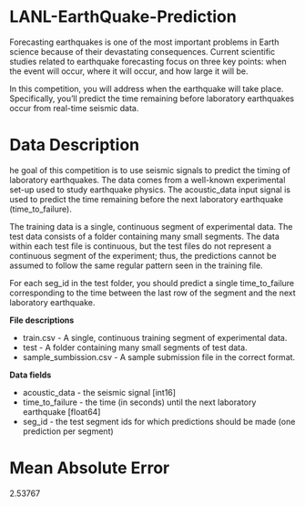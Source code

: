 # LANL-EarthQuake-Prediction
Forecasting earthquakes is one of the most important problems in Earth science because of their devastating consequences. Current scientific studies related to earthquake forecasting focus on three key points: when the event will occur, where it will occur, and how large it will be.

In this competition, you will address when the earthquake will take place. Specifically, you’ll predict the time remaining before laboratory earthquakes occur from real-time seismic data.

# Data Description
he goal of this competition is to use seismic signals to predict the timing of laboratory earthquakes. The data comes from a well-known experimental set-up used to study earthquake physics. The acoustic_data input signal is used to predict the time remaining before the next laboratory earthquake (time_to_failure).

The training data is a single, continuous segment of experimental data. The test data consists of a folder containing many small segments. The data within each test file is continuous, but the test files do not represent a continuous segment of the experiment; thus, the predictions cannot be assumed to follow the same regular pattern seen in the training file.

For each seg_id in the test folder, you should predict a single time_to_failure corresponding to the time between the last row of the segment and the next laboratory earthquake.  
  
**File descriptions**
- train.csv - A single, continuous training segment of experimental data.
- test - A folder containing many small segments of test data.
- sample_sumbission.csv - A sample submission file in the correct format.
  
**Data fields**
- acoustic_data - the seismic signal [int16]
- time_to_failure - the time (in seconds) until the next laboratory earthquake [float64]
- seg_id - the test segment ids for which predictions should be made (one prediction per segment)

# Mean Absolute Error  
2.53767
